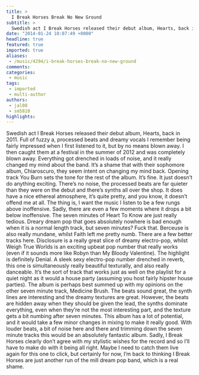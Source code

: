 ```yaml
---
title: >
  I Break Horses Break No New Ground
subtitle: >
  Swedish act I Break Horses released their debut album, Hearts, back in 2011.
date: "2014-01-24 10:07:49 +0000"
headline: true
featured: true
imported: true
aliases:
 - /music/4294/i-break-horses-break-no-new-ground
comments:
categories:
 - music
tags:
 - imported
 - multi-author
authors:
 - jal08
 - sm5810
highlights:
---
```


Swedish act I Break Horses released their debut album, Hearts, back in 2011. Full of fuzzy a, processed beats and dreamy vocals I remember being fairly impressed when I first listened to it, but by no means blown away. I then caught them at a festival in the summer of 2012 and was completely blown away. Everything got drenched in loads of noise, and it really changed my mind about the band. It’s a shame that with their sophomore album, Chiaroscuro, they seem intent on changing my mind back. Opening track You Burn sets the tone for the rest of the album. It’s fine. It just doesn’t do anything exciting. There’s no noise, the processed beats are far quieter than they were on the debut and there’s synths all over the shop. It does have a nice ethereal atmosphere, it’s quite pretty, and you know, it doesn’t offend me at all. The thing is, I want the music I listen to be a few rungs above inoffensive. Sadly, there are even a few moments where it drops a bit below inoffensive. The seven minutes of Heart To Know are just really tedious. Dreary dream pop that goes absolutely nowhere is bad enough when it is a normal length track, but seven minutes? Fuck that. Berceuse is also really mundane, whilst Faith left me pretty numb. There are a few better tracks here. Disclosure is a really great slice of dreamy electro-pop, whilst Weigh True Worlds is an exciting upbeat pop number that really works (even if it sounds more like Robyn than My Bloody Valentine). The highlight is definitely Denial. A sleek sexy electro-pop number drenched in reverb, this one is simultaneously really beautiful texturally, and also really danceable. It’s the sort of track that works just as well on the playlist for a quiet night as it would a house party (assuming you host fairly hipster house parties). The album is perhaps best summed up with my opinions on the other seven minute track, Medicine Brush. The beats sound great, the synth lines are interesting and the dreamy textures are great. However, the beats are hidden away when they should be given the lead, the synths dominate everything, even when they’re not the most interesting part, and the texture gets a bit numbing after seven minutes. This album has a lot of potential, and it would take a few minor changes in mixing to make it really good. With louder beats, a bit of noise here and there and trimming down the seven minute tracks this would be an absolutely fantastic album. Sadly, I Break Horses clearly don’t agree with my stylistic wishes for the record and so I’ll have to make do with it being all right. Maybe I need to catch them live again for this one to click, but certainly for now, I’m back to thinking I Break Horses are just another run of the mill dream pop band, which is a real shame.
